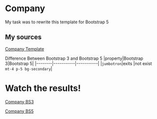 # Company

My task was to rewrite this template for Bootstrap 5

## My sources

[Company Template](https://www.w3schools.com/bootstrap/bootstrap_theme_company.asp)

Difference Between Bootstrap 3 and Bootstrap 5
|property|Bootstrap 3|Bootstrap 5|
|--------|-----------|-----------|
|`jumbotron`|exits |not exist `mt-4 p-5 bg-secondary`|

# Watch the results!

[Company BS3](./BS3%20Company.html)

[Company BS5]()
